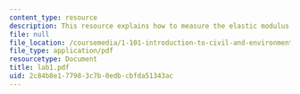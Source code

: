 ```yaml
---
content_type: resource
description: This resource explains how to measure the elastic modulus of steel.
file: null
file_location: /coursemedia/1-101-introduction-to-civil-and-environmental-engineering-design-i-fall-2005/2c84b8e177983c7b0edbcbfda51343ac_lab1.pdf
file_type: application/pdf
resourcetype: Document
title: lab1.pdf
uid: 2c84b8e1-7798-3c7b-0edb-cbfda51343ac
---
```

